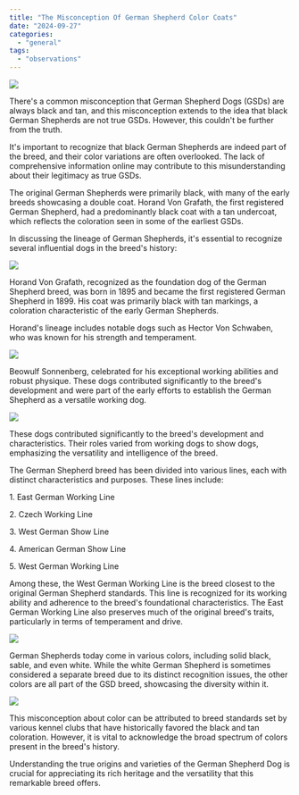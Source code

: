 ```yaml
---
title: "The Misconception Of German Shepherd Color Coats"
date: "2024-09-27"
categories: 
  - "general"
tags: 
  - "observations"
---
```


[![](https://blogger.googleusercontent.com/img/a/AVvXsEgilLQnxFw26IBxcmXxAh4VbI0LRBZQ4wHRju1rmeN4LfmaIW7mEFfkB8Q8H7uyxgU3OcGX_mcFHIt6BN7dZf5YL7Qu6YytbNKl05Ityj-1ymfK8ILqwtgtIq9wm0pjzfA7umNRWQiB2Thc7yK3R7zXgv7gn8HO7Z1Pg2R_IOBv3MuifI5uXSCpcCWbXow)](https://blogger.googleusercontent.com/img/a/AVvXsEgilLQnxFw26IBxcmXxAh4VbI0LRBZQ4wHRju1rmeN4LfmaIW7mEFfkB8Q8H7uyxgU3OcGX_mcFHIt6BN7dZf5YL7Qu6YytbNKl05Ityj-1ymfK8ILqwtgtIq9wm0pjzfA7umNRWQiB2Thc7yK3R7zXgv7gn8HO7Z1Pg2R_IOBv3MuifI5uXSCpcCWbXow)

There's a common misconception that German Shepherd Dogs (GSDs) are always black and tan, and this misconception extends to the idea that black German Shepherds are not true GSDs. However, this couldn't be further from the truth. 

It's important to recognize that black German Shepherds are indeed part of the breed, and their color variations are often overlooked. The lack of comprehensive information online may contribute to this misunderstanding about their legitimacy as true GSDs.

The original German Shepherds were primarily black, with many of the early breeds showcasing a double coat. Horand Von Grafath, the first registered German Shepherd, had a predominantly black coat with a tan undercoat, which reflects the coloration seen in some of the earliest GSDs.

In discussing the lineage of German Shepherds, it's essential to recognize several influential dogs in the breed's history:

[![](https://blogger.googleusercontent.com/img/a/AVvXsEjWwrVlOZ08E6SjnxcvTC4Nc1hvYSipWAwqzsizjO5MqSVdvK0_oZd_BzxPp_Mh-y8qd1t-9zz_gW85ssseNAlNSHLBfD0-YA2K9XHVPTyamz6gop9IFPP2FxAVCHxalfQVUSCSVZmyUNAZVbD7NpnUojK1px1anUTj-PCDE1jS_7cy_2AYMgc6mMs5JBY)](https://blogger.googleusercontent.com/img/a/AVvXsEjWwrVlOZ08E6SjnxcvTC4Nc1hvYSipWAwqzsizjO5MqSVdvK0_oZd_BzxPp_Mh-y8qd1t-9zz_gW85ssseNAlNSHLBfD0-YA2K9XHVPTyamz6gop9IFPP2FxAVCHxalfQVUSCSVZmyUNAZVbD7NpnUojK1px1anUTj-PCDE1jS_7cy_2AYMgc6mMs5JBY)

Horand Von Grafath, recognized as the foundation dog of the German Shepherd breed, was born in 1895 and became the first registered German Shepherd in 1899. His coat was primarily black with tan markings, a coloration characteristic of the early German Shepherds.

Horand's lineage includes notable dogs such as Hector Von Schwaben, who was known for his strength and temperament.

[![](https://blogger.googleusercontent.com/img/a/AVvXsEgD-LXYYw5FIxnqPjOljWMn113cVwGxGb0_CeOqcFwf6aq_Kcy-GFbmXDXS_DdiF47EFqk9Q06Ez21f2KIygvfuRl8DItoy8DQdY5d5d6r4aZSDWVtzLEd3-gQ2HZl7soJaum5_tiYFa7tYH6IScCBJ0sAuMJrP-C4_funPDVfidyuNuiW3jGsYS8m3XlQ)](https://blogger.googleusercontent.com/img/a/AVvXsEgD-LXYYw5FIxnqPjOljWMn113cVwGxGb0_CeOqcFwf6aq_Kcy-GFbmXDXS_DdiF47EFqk9Q06Ez21f2KIygvfuRl8DItoy8DQdY5d5d6r4aZSDWVtzLEd3-gQ2HZl7soJaum5_tiYFa7tYH6IScCBJ0sAuMJrP-C4_funPDVfidyuNuiW3jGsYS8m3XlQ)

Beowulf Sonnenberg, celebrated for his exceptional working abilities and robust physique. These dogs contributed significantly to the breed's development and were part of the early efforts to establish the German Shepherd as a versatile working dog.

[![](https://blogger.googleusercontent.com/img/a/AVvXsEi6NebO23lORAoOe7Y41_iCM7tF35kTnKycobbFYRRL4eFShx3NZSaVFpS7Bx68-EpE2o8eat25YDJWy65OkA-OCnvCvJuYvnaLjVTmLzyfmii4HkKhLIKrjv-yjMv-r8pSt3YOC3NA1A6M7neOsKZeW5B79i77WT9QxPB1JbAX9Jw3dhkylF8Kmo73aIs)](https://blogger.googleusercontent.com/img/a/AVvXsEi6NebO23lORAoOe7Y41_iCM7tF35kTnKycobbFYRRL4eFShx3NZSaVFpS7Bx68-EpE2o8eat25YDJWy65OkA-OCnvCvJuYvnaLjVTmLzyfmii4HkKhLIKrjv-yjMv-r8pSt3YOC3NA1A6M7neOsKZeW5B79i77WT9QxPB1JbAX9Jw3dhkylF8Kmo73aIs)

These dogs contributed significantly to the breed's development and characteristics. Their roles varied from working dogs to show dogs, emphasizing the versatility and intelligence of the breed.

The German Shepherd breed has been divided into various lines, each with distinct characteristics and purposes. These lines include:

1\. East German Working Line

2\. Czech Working Line

3\. West German Show Line

4\. American German Show Line

5\. West German Working Line

Among these, the West German Working Line is the breed closest to the original German Shepherd standards. This line is recognized for its working ability and adherence to the breed's foundational characteristics. The East German Working Line also preserves much of the original breed's traits, particularly in terms of temperament and drive.

[![](https://blogger.googleusercontent.com/img/a/AVvXsEgRWUg5lIM3CdsWBH_I9IU6OIh_f1K_Ekzofls6m6c-cwVFD6IpINmK0w18AQf2tvlbk5P18UcxsoNqLregseDY9Wrn9bSqBFeiR_ltIF_0NWQ_bg-mndc0m9pB2GXpd05zRUoi3EIxeFl90jc0GCpxdKiiPY9fnxUeE9pTHwgrkPnGPV84Pcxq5DaqlJE)](https://blogger.googleusercontent.com/img/a/AVvXsEgRWUg5lIM3CdsWBH_I9IU6OIh_f1K_Ekzofls6m6c-cwVFD6IpINmK0w18AQf2tvlbk5P18UcxsoNqLregseDY9Wrn9bSqBFeiR_ltIF_0NWQ_bg-mndc0m9pB2GXpd05zRUoi3EIxeFl90jc0GCpxdKiiPY9fnxUeE9pTHwgrkPnGPV84Pcxq5DaqlJE)

German Shepherds today come in various colors, including solid black, sable, and even white. While the white German Shepherd is sometimes considered a separate breed due to its distinct recognition issues, the other colors are all part of the GSD breed, showcasing the diversity within it.

[![](https://blogger.googleusercontent.com/img/a/AVvXsEiS02bWDJTZdIl4fNS9rYwodhrNnsJ9WchFWKy2n3qva3yJ_ajM_gBox5rXnlOIhaGDAhI71BHlV-K7_5f1XGlKtYHiOZSAV6V2PAguT_qZYXLfZmvw6FeNGSmwW2ysGYVTO6PxefbZvXrje9dx4_Pol_sW9dEfsIrYkfH69YCMHdinxT8DBagE48FKSd4)](https://blogger.googleusercontent.com/img/a/AVvXsEiS02bWDJTZdIl4fNS9rYwodhrNnsJ9WchFWKy2n3qva3yJ_ajM_gBox5rXnlOIhaGDAhI71BHlV-K7_5f1XGlKtYHiOZSAV6V2PAguT_qZYXLfZmvw6FeNGSmwW2ysGYVTO6PxefbZvXrje9dx4_Pol_sW9dEfsIrYkfH69YCMHdinxT8DBagE48FKSd4)

This misconception about color can be attributed to breed standards set by various kennel clubs that have historically favored the black and tan coloration. However, it is vital to acknowledge the broad spectrum of colors present in the breed's history.

Understanding the true origins and varieties of the German Shepherd Dog is crucial for appreciating its rich heritage and the versatility that this remarkable breed offers.
